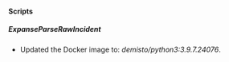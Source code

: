 
#### Scripts
##### ExpanseParseRawIncident
- Updated the Docker image to: *demisto/python3:3.9.7.24076*.